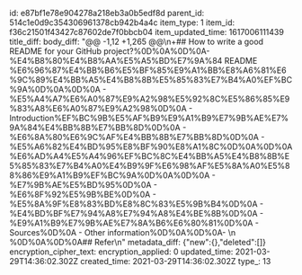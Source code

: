id: e87bf1e78e904278a218eb3a0b5edf8d
parent_id: 514c1e0d9c354306961378cb942b4a4c
item_type: 1
item_id: f36c21501f43427c87602de7f0bbcb04
item_updated_time: 1617006111439
title_diff: 
body_diff: "@@ -1,12 +1,265 @@\\n+## How to write a good README for your GitHub project?%0D%0A%0D%0A- %E4%B8%80%E4%B8%AA%E5%A5%BD%E7%9A%84 README %E6%96%87%E4%BB%B6%E5%BF%85%E9%A1%BB%E8%A6%81%E6%9C%89%E4%BB%A5%E4%B8%8B%E5%85%83%E7%B4%A0%EF%BC%9A%0D%0A%0D%0A  - %E5%A4%A7%E6%A0%87%E9%A2%98%E5%92%8C%E5%86%85%E9%83%A8%E6%A0%87%E9%A2%98%0D%0A  - Introduction%EF%BC%9B%E5%AF%B9%E9%A1%B9%E7%9B%AE%E7%9A%84%E4%BB%8B%E7%BB%8D%0D%0A  - %E6%8A%80%E6%9C%AF%E4%BB%8B%E7%BB%8D%0D%0A  - %E5%A6%82%E4%BD%95%E8%BF%90%E8%A1%8C%0D%0A%0D%0A  %E6%AD%A4%E5%A4%96%EF%BC%8C%E4%BB%A5%E4%B8%8B%E5%85%83%E7%B4%A0%E4%B9%9F%E6%98%AF%E5%8A%A0%E5%88%86%E9%A1%B9%EF%BC%9A%0D%0A%0D%0A  - %E7%9B%AE%E5%BD%95%0D%0A  - %E6%8F%92%E5%9B%BE%0D%0A  - %E5%8A%9F%E8%83%BD%E8%8C%83%E5%9B%B4%0D%0A  - %E4%BD%BF%E7%94%A8%E7%94%A8%E4%BE%8B%0D%0A  - %E9%A1%B9%E7%9B%AE%E7%8A%B6%E6%80%81%0D%0A  - Sources%0D%0A  - Other information%0D%0A%0D%0A- \\n %0D%0A%0D%0A## Refer\\n"
metadata_diff: {"new":{},"deleted":[]}
encryption_cipher_text: 
encryption_applied: 0
updated_time: 2021-03-29T14:36:02.302Z
created_time: 2021-03-29T14:36:02.302Z
type_: 13